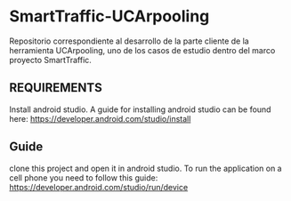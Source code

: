 # SmartTraffic-UCArpooling
Repositorio correspondiente al desarrollo de la parte cliente de la herramienta UCArpooling, uno de los casos de estudio dentro del marco proyecto SmartTraffic.

## REQUIREMENTS

Install android studio. A guide for installing android studio can be found here: https://developer.android.com/studio/install

## Guide

clone this project and open it in android studio. To run the application on a cell phone you need to follow this guide: https://developer.android.com/studio/run/device
